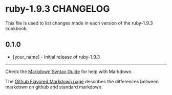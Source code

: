 ruby-1.9.3 CHANGELOG
====================

This file is used to list changes made in each version of the ruby-1.9.3 cookbook.

0.1.0
-----
- [your_name] - Initial release of ruby-1.9.3

- - -
Check the [Markdown Syntax Guide](http://daringfireball.net/projects/markdown/syntax) for help with Markdown.

The [Github Flavored Markdown page](http://github.github.com/github-flavored-markdown/) describes the differences between markdown on github and standard markdown.
